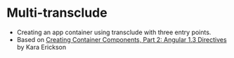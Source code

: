 # Multi-transclude
- Creating an app container using transclude with three entry points.
- Based on [Creating Container Components, Part 2: Angular 1.3 Directives](https://www.airpair.com/angularjs/posts/creating-container-components-part-2-angular-1-directives#making-it-reusable) by Kara Erickson


